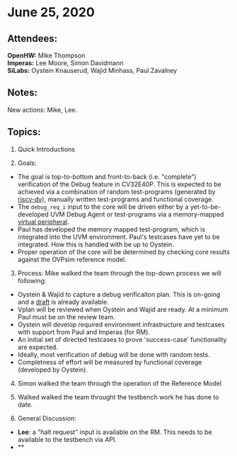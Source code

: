 June 25, 2020
============

Attendees:
----------

**OpenHW:** Mike Thompson<br>
**Imperas:** Lee Moore, Simon Davidmann<br>
**SiLabs:** Oystein Knauserud, Wajid Minhass, Paul Zavalney

Notes:
------

New actions: Mike, Lee.<br>

Topics:
-------

1. Quick Introductions

2. Goals:
- The goal is top-to-bottom and front-to-back (i.e. "complete") verification of the Debug feature in CV32E40P.  This is expected to be achieved via a combination
of random test-programs (generated by [riscv-dv](https://github.com/google/riscv-dv)), manually written test-programs and functional coverage.
- The `debug_req_i` input to the core will be driven either by a yet-to-be-developed UVM Debug Agent or test-programs via a memory-mapped
[virtual peripheral](https://core-v-docs-verif-strat.readthedocs.io/en/latest/sim_tests.html#virtual-peripherals).
- Paul has developed the memory mapped test-program, which is integrated into the UVM environment.   Paul's testcases have yet to be integrated.  How this is
handled with be up to Oystein.
- Proper operation of the core will be determined by checking core results against the OVPsim reference model.

3. Process:
Mike walked the team through the top-down process we will following:
- Oystein & Wajid to capture a debug verificaiton plan.  This is on-going and a [draft](https://github.com/openhwgroup/core-v-docs/blob/master/verif/CV32E40P/VerificationPlan/debug-trace/CV32E40P_debug.xlsx) is already available.
- Vplan will be reviewed when Oystein and Wajid are ready.  At a minimum Paul must be on the review team.
- Oystein will develop required environment infrastructure and testcases with support from Paul and Imperas (for RM).
- An initial set of directed testcases to prove 'success-case' functionality are expected.
- Ideally, most verification of debug will be done with random tests.
- Completness of effort will be measured by functional coverage (developed by Oystein).

4. Simon walked the team through the operation of the Reference Model

5. Walked walked the team throught the testbench work he has done to date.

6. General Discussion:
- **Lee**: a "halt request" input is available on the RM.  This needs to be available to the testbench via API.
- **

